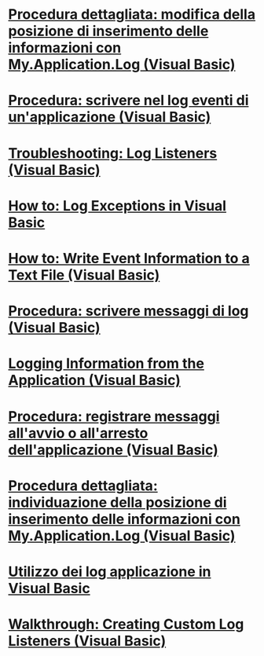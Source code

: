 # [Procedura dettagliata: modifica della posizione di inserimento delle informazioni con My.Application.Log (Visual Basic)](walkthrough-changing-where-my-application-log-writes-information.md)
# [Procedura: scrivere nel log eventi di un'applicazione (Visual Basic)](how-to-write-to-an-application-event-log.md)
# [Troubleshooting: Log Listeners (Visual Basic)](troubleshooting-log-listeners.md)
# [How to: Log Exceptions in Visual Basic](how-to-log-exceptions.md)
# [How to: Write Event Information to a Text File (Visual Basic)](how-to-write-event-information-to-a-text-file.md)
# [Procedura: scrivere messaggi di log (Visual Basic)](how-to-write-log-messages.md)
# [Logging Information from the Application (Visual Basic)](logging-information-from-the-application.md)
# [Procedura: registrare messaggi all'avvio o all'arresto dell'applicazione (Visual Basic)](how-to-log-messages-when-the-application-starts-or-shuts-down.md)
# [Procedura dettagliata: individuazione della posizione di inserimento delle informazioni con My.Application.Log (Visual Basic)](walkthrough-determining-where-my-application-log-writes-information.md)
# [Utilizzo dei log applicazione in Visual Basic](working-with-application-logs.md)
# [Walkthrough: Creating Custom Log Listeners (Visual Basic)](walkthrough-creating-custom-log-listeners.md)
